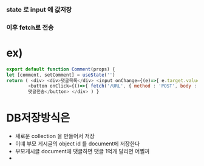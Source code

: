 ### state 로 input 에 값저장

### 이후 fetch로 전송

# ex)

``` javascript
export default function Comment(props) { 
let [comment, setComment] = useState('') 
return ( <div> <div>댓글목록</div> <input onChange={(e)=>{ e.target.value }} />
		<button onClick={()=>{ fetch('/URL', { method : 'POST', body : comment } ) }}>
		댓글전송</button> </div> ) }
```



# DB저장방식은

- 새로운 collection 을 만들어서 저장
- 이떄 부모 게시글의 object id 를 document에 저장한다
- 부모게시글 document에 댓글하면 댓글 1억개 달리면 어쩔꺼
- 
